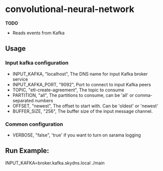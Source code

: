 # convolutional-neural-network

**TODO**

- Reads events from Kafka

## Usage

### Input kafka configuration

- INPUT_KAFKA, "localhost", The DNS name for input Kafka broker service
- INPUT_KAFKA_PORT, "9092", Port to connect to input Kafka peers
- TOPIC, "etl-create-agreement", The topic to consume
- PARTITION, "all", The partitions to consume, can be 'all' or comma-separated numbers
- OFFSET, "newest", The offset to start with. Can be 'oldest' or 'newest'
- BUFFER_SIZE, "256", The buffer size of the input message channel.

### Common configuration

- VERBOSE, "false", 'true' if you want to turn on sarama logging

## Run Example:

INPUT_KAFKA=broker.kafka.skydns.local ./main
